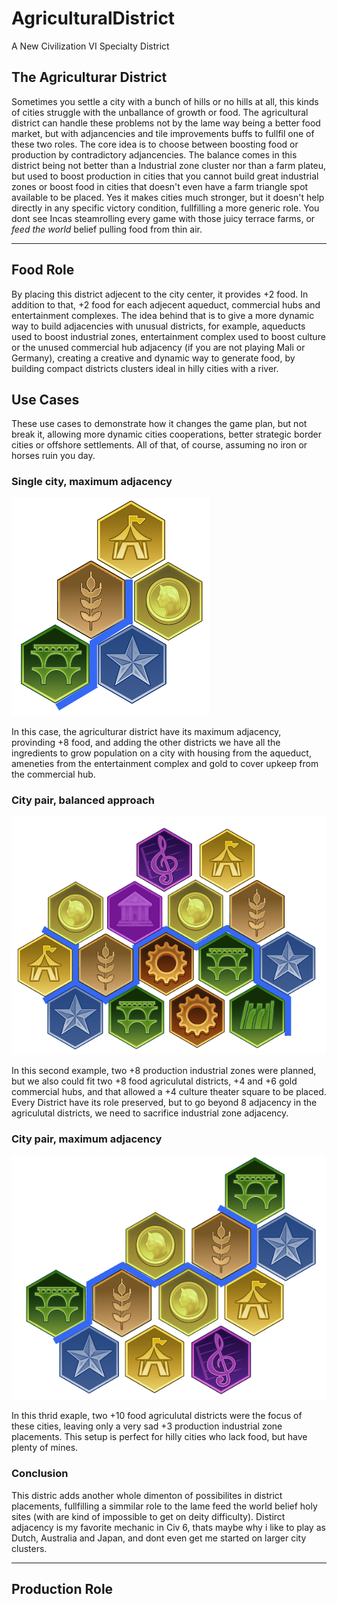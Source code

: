 # AgriculturalDistrict
A New Civilization VI Specialty District

## The Agriculturar District
Sometimes you settle a city with a bunch of hills or no hills at all, this kinds of cities struggle with the unballance of growth or food. The agricultural district can handle these problems not by the lame way being a better food market, but with adjancencies and tile improvements buffs to fullfil one of these two roles. The core idea is to choose between boosting food or production by contradictory adjancencies. The balance comes in this district being not better than a Industrial zone cluster nor than a farm plateu, but used to boost production in cities that you cannot build great industrial zones or boost food in cities that doesn't even have a farm triangle spot available to be placed. Yes it makes cities much stronger, but it doesn't help directly in any specific victory condition, fullfilling a more generic role. You dont see Incas steamrolling every game with those juicy terrace farms, or *feed the world* belief pulling food from thin air.

---
## Food Role
By placing this district adjecent to the city center, it provides +2 food. In addition to that, +2 food for each adjecent aqueduct, commercial hubs and entertainment complexes. The idea behind that is to give a more dynamic way to build adjacencies with unusual districts, for example, aqueducts used to boost industrial zones, entertainment complex used to boost culture or the unused commercial hub adjacency (if you are not playing Mali or Germany), creating a creative and dynamic way to generate food, by building compact districts clusters ideal in hilly cities with a river.

## Use Cases
These use cases to demonstrate how it changes the game plan, but not break it, allowing more dynamic cities cooperations, better strategic border cities or offshore settlements. All of that, of course, assuming no iron or horses ruin you day.
### Single city, maximum adjacency

![image1](./Images/Example1.png)

In this case, the agriculturar district have its maximum adjacency, provinding +8 food, and adding the other districts we have all the ingredients to grow population on a city with housing from the aqueduct, ameneties from the entertainment complex and gold to cover upkeep from the commercial hub.

### City pair, balanced approach

![image2](./Images/Example2.png)

In this second example, two +8 production industrial zones were planned, but we also could fit two +8 food agriculutal districts, +4 and +6 gold commercial hubs, and that allowed a +4 culture theater square to be placed. Every District have its role preserved, but to go beyond 8 adjacency in the agriculutal districts, we need to sacrifice industrial zone adjacency.

### City pair, maximum adjacency

![image3](./Images/Example3.png)

In this thrid exaple, two +10 food agriculutal districts were the focus of these cities, leaving only a very sad +3 production industrial zone placements. This setup is perfect for hilly cities who lack food, but have plenty of mines.

### Conclusion
This distric adds another whole dimenton of possibilites in district placements, fullfilling a simmilar role to the lame feed the world belief holy sites (with are kind of impossible to get on deity difficulty). Distirct adjacency is my favorite mechanic in Civ 6, thats maybe why i like to play as Dutch, Australia and Japan, and dont even get me started on larger city clusters.

---
## Production Role
